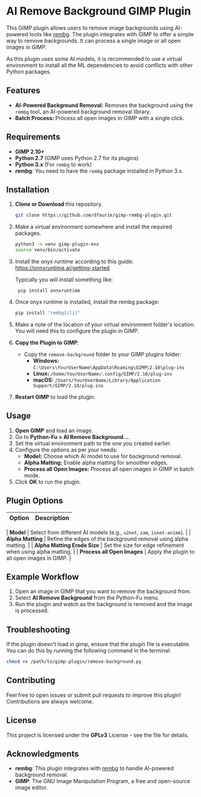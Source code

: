 # AI Remove Background GIMP Plugin

This GIMP plugin allows users to remove image backgrounds using AI-powered tools like [rembg](https://github.com/danielgatis/rembg). The plugin integrates with GIMP to offer a simple way to remove backgrounds. It can process a single image or all open images in GIMP.

As this plugin uses some AI models, it is recommended to use a virtual environment to install all the ML dependencies to avoid conflicts with other Python packages.

## Features

- **AI-Powered Background Removal:** Removes the background using the `rembg` tool, an AI-powered background removal library.
- **Batch Process:** Process all open images in GIMP with a single click.

## Requirements

- **GIMP 2.10+**
- **Python 2.7** (GIMP uses Python 2.7 for its plugins)
- **Python 3.x** (For `rembg` to work)
- **rembg**: You need to have the `rembg` package installed in Python 3.x.

## Installation

1. **Clone or Download** this repository.
   ```bash
   git clone https://github.com/dfourie/gimp-rembg-plugin.git

2. Make a virtual environment somewhere and install the required packages.
   ```bash
   python3 -m venv gimp-plugin-env
   source venv/bin/activate
   ```
3. Install the onyx runtime according to this guide:
   https://onnxruntime.ai/getting-started

   Typically you will install something like:
   ```
    pip install onnxruntime
   ```
4. Once onyx runtime is installed, install the rembg package:
   ```bash
   pip install "rembg[cli]"
   ```
5. Make a note of the location of your virtual environment folder's location. You will need this to configure the plugin in GIMP.




3.  **Copy the Plugin to GIMP**:

    -   Copy the `remove-background` folder to your GIMP plugins folder:
        -   **Windows:** `C:\Users\YourUserName\AppData\Roaming\GIMP\2.10\plug-ins`
        -   **Linux:** `/home/YourUserName/.config/GIMP/2.10/plug-ins`
        -   **macOS:** `/Users/YourUserName/Library/Application Support/GIMP/2.10/plug-ins`
4.  **Restart GIMP** to load the plugin.

Usage
-----

1.  **Open GIMP** and load an image.
2.  Go to **Python-Fu > AI Remove Background...**.
3.  Set the virtual environment path to the one you created earlier.
4.  Configure the options as per your needs:
    -   **Model:** Choose which AI model to use for background removal.
    -   **Alpha Matting:** Enable alpha matting for smoother edges.
    -   **Process all Open Images:** Process all open images in GIMP in batch mode.
5.  Click **OK** to run the plugin.

Plugin Options
--------------

| Option | Description |
| ------ | ----------- |

| **Model** | Select from different AI models (e.g., `u2net`, `sam`, `isnet-anime`). |
| **Alpha Matting** | Refine the edges of the background removal using alpha matting. |
| **Alpha Matting Erode Size** | Set the size for edge refinement when using alpha matting. |
| **Process all Open Images** | Apply the plugin to all open images in GIMP. |

Example Workflow
----------------

1.  Open an image in GIMP that you want to remove the background from.
2.  Select **AI Remove Background** from the Python-Fu menu.
3.  Run the plugin and watch as the background is removed and the image is processed.

Troubleshooting
---------------
If the plugin doesn't load in gimp, ensure that the plugin file is executable. You can do this by running the following command in the terminal:
```bash
chmod +x /path/to/gimp-plugin/remove-background.py
```

Contributing
------------

Feel free to open issues or submit pull requests to improve this plugin! Contributions are always welcome.

License
-------

This project is licensed under the **GPLv3** License - see the <LICENSE> file for details.

Acknowledgments
---------------

-   **rembg**: This plugin integrates with [rembg](https://github.com/danielgatis/rembg) to handle AI-powered background removal.
-   **GIMP**: The GNU Image Manipulation Program, a free and open-source image editor.
